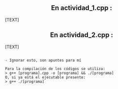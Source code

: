 <div align="center">
<h2>En actividad_1.cpp :</h2>
</div>

[TEXT]

<div align="center">
<h2>En actividad_2.cpp :</h2>
</div>

[TEXT]

<div>
<h2></h2>
</div>

```
- Ignorar esto, son apuntes para mí

Para la compilación de los códigos se utiliza: 
> g++ [programa].cpp -o [programa] && ./[programa]
O, si ya está el ejecutable presente:
> g++ ./[programa]
```
